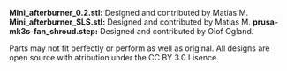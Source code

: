 **Mini_afterburner_0.2.stl:** Designed and contributed by Matias M.
**Mini_afterburner_SLS.stl:** Designed and contributed by Matias M.
**prusa-mk3s-fan_shroud.step:** Designed and contributed by Olof Ogland.

Parts may not fit perfectly or perform as well as original. All designs are open source with atribution under the CC BY 3.0 Lisence.
